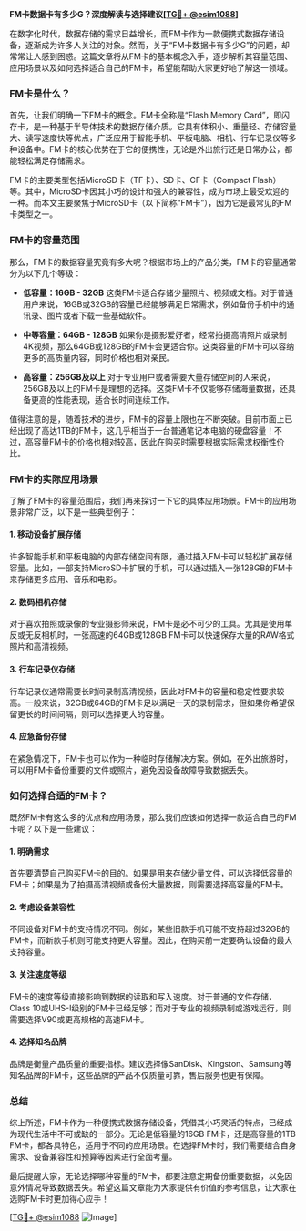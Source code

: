 **FM卡数据卡有多少G？深度解读与选择建议[[TG💪+ @esim1088](https://t.me/s/esim1088)]**

在数字化时代，数据存储的需求日益增长，而FM卡作为一款便携式数据存储设备，逐渐成为许多人关注的对象。然而，关于“FM卡数据卡有多少G”的问题，却常常让人感到困惑。这篇文章将从FM卡的基本概念入手，逐步解析其容量范围、应用场景以及如何选择适合自己的FM卡，希望能帮助大家更好地了解这一领域。

### FM卡是什么？

首先，让我们明确一下FM卡的概念。FM卡全称是“Flash Memory Card”，即闪存卡，是一种基于半导体技术的数据存储介质。它具有体积小、重量轻、存储容量大、读写速度快等优点，广泛应用于智能手机、平板电脑、相机、行车记录仪等多种设备中。FM卡的核心优势在于它的便携性，无论是外出旅行还是日常办公，都能轻松满足存储需求。

FM卡的主要类型包括MicroSD卡（TF卡）、SD卡、CF卡（Compact Flash）等。其中，MicroSD卡因其小巧的设计和强大的兼容性，成为市场上最受欢迎的一种。而本文主要聚焦于MicroSD卡（以下简称“FM卡”），因为它是最常见的FM卡类型之一。

### FM卡的容量范围

那么，FM卡的数据容量究竟有多大呢？根据市场上的产品分类，FM卡的容量通常分为以下几个等级：

- **低容量：16GB - 32GB**
  这类FM卡适合存储少量照片、视频或文档。对于普通用户来说，16GB或32GB的容量已经能够满足日常需求，例如备份手机中的通讯录、图片或者下载一些基础软件。

- **中等容量：64GB - 128GB**
  如果你是摄影爱好者，经常拍摄高清照片或录制4K视频，那么64GB或128GB的FM卡会更适合你。这类容量的FM卡可以容纳更多的高质量内容，同时价格也相对亲民。

- **高容量：256GB及以上**
  对于专业用户或者需要大量存储空间的人来说，256GB及以上的FM卡是理想的选择。这类FM卡不仅能够存储海量数据，还具备更高的性能表现，适合长时间连续工作。

值得注意的是，随着技术的进步，FM卡的容量上限也在不断突破。目前市面上已经出现了高达1TB的FM卡，这几乎相当于一台普通笔记本电脑的硬盘容量！不过，高容量FM卡的价格也相对较高，因此在购买时需要根据实际需求权衡性价比。

### FM卡的实际应用场景

了解了FM卡的容量范围后，我们再来探讨一下它的具体应用场景。FM卡的应用场景非常广泛，以下是一些典型例子：

#### 1. **移动设备扩展存储**
  许多智能手机和平板电脑的内部存储空间有限，通过插入FM卡可以轻松扩展存储容量。比如，一部支持MicroSD卡扩展的手机，可以通过插入一张128GB的FM卡来存储更多应用、音乐和电影。

#### 2. **数码相机存储**
  对于喜欢拍照或录像的专业摄影师来说，FM卡是必不可少的工具。尤其是使用单反或无反相机时，一张高速的64GB或128GB FM卡可以快速保存大量的RAW格式照片和高清视频。

#### 3. **行车记录仪存储**
  行车记录仪通常需要长时间录制高清视频，因此对FM卡的容量和稳定性要求较高。一般来说，32GB或64GB的FM卡足以满足一天的录制需求，但如果你希望保留更长的时间间隔，则可以选择更大的容量。

#### 4. **应急备份存储**
  在紧急情况下，FM卡也可以作为一种临时存储解决方案。例如，在外出旅游时，可以用FM卡备份重要的文件或照片，避免因设备故障导致数据丢失。

### 如何选择合适的FM卡？

既然FM卡有这么多的优点和应用场景，那么我们应该如何选择一款适合自己的FM卡呢？以下是一些建议：

#### 1. **明确需求**
  首先要清楚自己购买FM卡的目的。如果是用来存储少量文件，可以选择低容量的FM卡；如果是为了拍摄高清视频或备份大量数据，则需要选择高容量的FM卡。

#### 2. **考虑设备兼容性**
  不同设备对FM卡的支持情况不同。例如，某些旧款手机可能不支持超过32GB的FM卡，而新款手机则可能支持更大容量。因此，在购买前一定要确认设备的最大支持容量。

#### 3. **关注速度等级**
  FM卡的速度等级直接影响到数据的读取和写入速度。对于普通的文件存储，Class 10或UHS-I级别的FM卡已经足够；而对于专业的视频录制或游戏运行，则需要选择V90或更高规格的高速FM卡。

#### 4. **选择知名品牌**
  品牌是衡量产品质量的重要指标。建议选择像SanDisk、Kingston、Samsung等知名品牌的FM卡，这些品牌的产品不仅质量可靠，售后服务也更有保障。

### 总结

综上所述，FM卡作为一种便携式数据存储设备，凭借其小巧灵活的特点，已经成为现代生活中不可或缺的一部分。无论是低容量的16GB FM卡，还是高容量的1TB FM卡，都各具特色，适用于不同的应用场景。在选择FM卡时，我们需要结合自身需求、设备兼容性和预算等因素进行全面考量。

最后提醒大家，无论选择哪种容量的FM卡，都要注意定期备份重要数据，以免因意外情况导致数据丢失。希望这篇文章能为大家提供有价值的参考信息，让大家在选购FM卡时更加得心应手！

[[TG💪+ @esim1088](https://t.me/s/esim1088) ![Image](https://i.postimg.cc/4NQfJmqS/Snipaste-2025-05-13-00-14-12.png)]